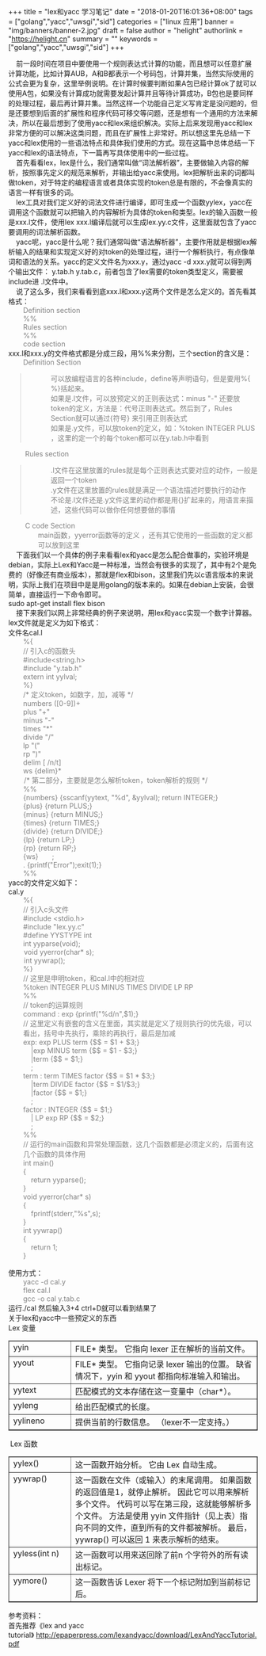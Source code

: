 +++
title = "lex和yacc 学习笔记"
date = "2018-01-20T16:01:36+08:00"
tags = ["golang","yacc","uwsgi","sid"]
categories = ["linux 应用"]
banner = "img/banners/banner-2.jpg"
draft = false
author = "helight"
authorlink = "https://helight.cn"
summary = ""
keywords = ["golang","yacc","uwsgi","sid"]
+++

<div>    前一段时间在项目中要使用一个规则表达式计算的功能，而且想可以任意扩展计算功能，比如计算AUB，A和B都表示一个号码包，计算并集，当然实际使用的公式会更为复杂，这里举例说明。在计算时候要判断如果A包已经计算ok了就可以使用A包，如果没有计算成功就需要发起计算并且等待计算成功，B包也是要同样的处理过程，最后再计算并集。当然这样一个功能自己定义写肯定是没问题的，但是还要想到后面的扩展性和程序代码可移交等问题，还是想有一个通用的方法来解决，所以在最后想到了使用yacc和lex来组织解决。实际上后来发现用yacc和lex非常方便的可以解决这类问题，而且在扩展性上非常好。所以想这里先总结一下yacc和lex使用的一些语法特点和具体我们使用的方式。现在这篇中总体总结一下yacc和lex的语法特点，下一篇再写具体使用中的一些过程。</div>
<div></div>
<div>    首先看看lex，lex是什么，我们通常叫做“词法解析器”，主要做输入内容的解析，按照事先定义的规范来解析，并输出给yacc来使用。lex把解析出来的词都叫做token，对于特定的编程语言或者具体实现的token总是有限的，不会像真实的语言一样有很多的词。</div>
<div>    lex工具对我们定义好的词法文件进行编译，即可生成一个函数yylex，yacc在调用这个函数就可以把输入的内容解析为具体的token和类型。lex的输入函数一般是xxx.l文件，使用lex xxx.l编译后就可以生成lex.yy.c文件，这里面就包含了yacc要调用的词法解析函数。</div>
<div></div>
<div>    yacc呢，yacc是什么呢？我们通常叫做“语法解析器”，主要作用就是根据lex解析输入的结果和实现定义好的对token的处理过程，进行一个解析执行，有点像单词和语法的关系。yacc的定义文件名为xxx.y，通过yacc -d xxx.y就可以得到两个输出文件： y.tab.h y.tab.c，前者包含了lex需要的token类型定义，需要被include进 .l文件中。</div>
<div></div>
<div>    说了这么多，我们来看看到底xxx.l和xxx.y这两个文件是怎么定义的。首先看其格式：</div>
<div>
<div style="padding-left: 30px;"><span style="color: #808080;">Definition section</span></div>
<div style="padding-left: 30px;"><span style="color: #808080;">%%</span></div>
<div style="padding-left: 30px;"><span style="color: #808080;">Rules section</span></div>
</div>
<div style="padding-left: 30px;"><span style="color: #808080;">%%</span></div>
<div style="padding-left: 30px;"><span style="color: #808080;">code section</span></div>
<div>xxx.l和xxx.y的文件格式都是分成三段，用%%来分割，三个section的含义是：</div>
<div style="padding-left: 30px;"><span style="color: #808080;">Definition Section </span></div>
<blockquote style="padding-left: 30px;">
<div style="padding-left: 30px;"><span style="color: #808080;">可以放编程语言的各种include，define等声明语句，但是要用%{ %}括起来。 </span></div>
<div style="padding-left: 30px;"><span style="color: #808080;">如果是.l文件，可以放预定义的正则表达式：minus "-" 还要放token的定义，方法是：代号正则表达式。然后到了，Rules Section就可以通过{符号} 来引用正则表达式</span></div>
<div style="padding-left: 30px;"><span style="color: #808080;">如果是.y文件，可以放token的定义，如：%token INTEGER PLUS ，这里的定一个的每个token都可以在y.tab.h中看到 </span></div></blockquote>
<div style="padding-left: 30px;"><span style="color: #808080;"> Rules section</span></div>
<blockquote style="padding-left: 30px;">
<div style="padding-left: 30px;"><span style="color: #808080;">.l文件在这里放置的rules就是每个正则表达式要对应的动作，一般是返回一个token</span></div>
<div style="padding-left: 30px;"><span style="color: #808080;">.y文件在这里放置的rules就是满足一个语法描述时要执行的动作</span></div>
<div style="padding-left: 30px;"><span style="color: #808080;">不论是.l文件还是.y文件这里的动作都是用{}扩起来的，用语言来描述，这些代码可以做你任何想要做的事情 </span></div></blockquote>
<div style="padding-left: 30px;"><span style="color: #808080;"> C code Section</span></div>
<div style="padding-left: 60px;"><span style="color: #808080;">main函数，yyerror函数等的定义 ，还有其它使用的一些函数的定义都可以放到这里</span></div>
<div>    下面我们以一个具体的例子来看看lex和yacc是怎么配合做事的，实验环境是debian，实际上Lex和Yacc是一种标准，当然会有很多的实现了，其中有2个是免费的（好像还有商业版本），那就是flex和bison，这里我们先以c语言版本的来说明，实际上我们在项目中是是用golang的版本来的。如果在debian上安装，会很简单，直接运行一下命令即可。</div>
<div></div>
<div>sudo apt-get install flex bison</div>
<div>    接下来我们以网上非常经典的例子来说明，用lex和yacc实现一个数字计算器。</div>
<div>lex文件就是定义为如下格式：</div>
<div>文件名cal.l</div>
<div style="padding-left: 30px;"><span style="color: #808080;">%{ </span></div>
<div style="padding-left: 30px;"><span style="color: #808080;">// 引入c的函数头</span></div>
<div style="padding-left: 30px;"><span style="color: #808080;">#include&lt;string.h&gt;  </span></div>
<div style="padding-left: 30px;"><span style="color: #808080;">#include "y.tab.h"  </span></div>
<div style="padding-left: 30px;"><span style="color: #808080;">extern int yylval;  </span></div>
<div style="padding-left: 30px;"><span style="color: #808080;">%}  </span></div>
<div style="padding-left: 30px;"><span style="color: #808080;">/* 定义token，如数字，加，减等 */</span></div>
<div style="padding-left: 30px;"><span style="color: #808080;">numbers ([0-9])+  </span></div>
<div style="padding-left: 30px;"><span style="color: #808080;">plus "+"  </span></div>
<div style="padding-left: 30px;"><span style="color: #808080;">minus "-"  </span></div>
<div style="padding-left: 30px;"><span style="color: #808080;">times "*"  </span></div>
<div style="padding-left: 30px;"><span style="color: #808080;">divide "/"  </span></div>
<div style="padding-left: 30px;"><span style="color: #808080;">lp "("  </span></div>
<div style="padding-left: 30px;"><span style="color: #808080;">rp ")"  </span></div>
<div style="padding-left: 30px;"><span style="color: #808080;">delim [ /n/t]  </span></div>
<div style="padding-left: 30px;"><span style="color: #808080;">ws {delim}*  </span></div>
<div></div>
<div><span style="color: #808080;">        /* 第二部分，主要就是怎么解析token，token解析的规则 */</span></div>
<div style="padding-left: 30px;"><span style="color: #808080;">%%  </span></div>
<div style="padding-left: 30px;"><span style="color: #808080;">{numbers} {sscanf(yytext, "%d", &amp;yylval); return INTEGER;}  </span></div>
<div style="padding-left: 30px;"><span style="color: #808080;">{plus} {return PLUS;}  </span></div>
<div style="padding-left: 30px;"><span style="color: #808080;">{minus} {return MINUS;}  </span></div>
<div style="padding-left: 30px;"><span style="color: #808080;">{times} {return TIMES;}  </span></div>
<div style="padding-left: 30px;"><span style="color: #808080;">{divide} {return DIVIDE;}  </span></div>
<div style="padding-left: 30px;"><span style="color: #808080;">{lp} {return LP;}  </span></div>
<div style="padding-left: 30px;"><span style="color: #808080;">{rp} {return RP;}  </span></div>
<div style="padding-left: 30px;"><span style="color: #808080;">{ws}       ;   </span></div>
<div style="padding-left: 30px;"><span style="color: #808080;">. {printf("Error");exit(1);}    </span></div>
<div style="padding-left: 30px;"><span style="color: #808080;">%% </span></div>
<div>yacc的文件定义如下：</div>
<div>cal.y</div>
<div style="padding-left: 30px;"><span style="color: #808080;">%{</span></div>
<div style="padding-left: 30px;"><span style="color: #808080;">// 引入c头文件</span></div>
<div style="padding-left: 30px;"><span style="color: #808080;">#include &lt;stdio.h&gt;</span></div>
<div style="padding-left: 30px;"><span style="color: #808080;">#include "lex.yy.c"</span></div>
<div style="padding-left: 30px;"><span style="color: #808080;">#define YYSTYPE int  </span></div>
<div style="padding-left: 30px;"><span style="color: #808080;">int yyparse(void);</span></div>
<div>        <span style="color: #808080;">void yyerror(char* s);</span></div>
<div>        <span style="color: #808080;">int yywrap();</span></div>
<div style="padding-left: 30px;"><span style="color: #808080;">%}</span></div>
<div style="padding-left: 30px;"><span style="color: #808080;">// 这里是申明token，和cal.l中的相对应</span></div>
<div style="padding-left: 30px;"><span style="color: #808080;">%token INTEGER PLUS MINUS TIMES DIVIDE LP RP</span></div>
<div style="padding-left: 30px;"><span style="color: #808080;">%%</span></div>
<div style="padding-left: 30px;"><span style="color: #808080;">// token的运算规则</span></div>
<div style="padding-left: 30px;"><span style="color: #808080;">command : exp {printf("%d/n",$1);}</span></div>
<div style="padding-left: 30px;"></div>
<div style="padding-left: 30px;"><span style="color: #808080;">// 这里定义有嵌套的含义在里面，其实就是定义了规则执行的优先级，可以看出，括号中先执行，乘除的再执行，最后是加减</span></div>
<div style="padding-left: 30px;"><span style="color: #808080;">exp: exp PLUS term {$$ = $1 + $3;}</span></div>
<div style="padding-left: 30px;"><span style="color: #808080;">    |exp MINUS term {$$ = $1 - $3;}</span></div>
<div style="padding-left: 30px;"><span style="color: #808080;">    |term {$$ = $1;}</span></div>
<div style="padding-left: 30px;"><span style="color: #808080;">    ;</span></div>
<div style="padding-left: 30px;"><span style="color: #808080;">term : term TIMES factor {$$ = $1 * $3;}</span></div>
<div style="padding-left: 30px;"><span style="color: #808080;">    |term DIVIDE factor {$$ = $1/$3;}</span></div>
<div style="padding-left: 30px;"><span style="color: #808080;">    |factor {$$ = $1;}</span></div>
<div style="padding-left: 30px;"><span style="color: #808080;">    ;</span></div>
<div style="padding-left: 30px;"><span style="color: #808080;">factor : INTEGER {$$ = $1;}</span></div>
<div style="padding-left: 30px;"><span style="color: #808080;">    | LP exp RP {$$ = $2;}</span></div>
<div style="padding-left: 30px;"><span style="color: #808080;">    ;</span></div>
<div style="padding-left: 30px;"><span style="color: #808080;">%%</span></div>
<div style="padding-left: 30px;"><span style="color: #808080;">// 运行的main函数和异常处理函数，这几个函数都是必须定义的，后面有这几个函数的具体作用</span></div>
<div style="padding-left: 30px;"><span style="color: #808080;">int main()</span></div>
<div style="padding-left: 30px;"><span style="color: #808080;">{</span></div>
<div style="padding-left: 30px;"><span style="color: #808080;">    return yyparse();</span></div>
<div style="padding-left: 30px;"><span style="color: #808080;">}</span></div>
<div style="padding-left: 30px;"><span style="color: #808080;">void yyerror(char* s)</span></div>
<div style="padding-left: 30px;"><span style="color: #808080;">{</span></div>
<div style="padding-left: 30px;"><span style="color: #808080;">    fprintf(stderr,"%s",s);</span></div>
<div style="padding-left: 30px;"><span style="color: #808080;">}</span></div>
<div style="padding-left: 30px;"><span style="color: #808080;">int yywrap()</span></div>
<div style="padding-left: 30px;"><span style="color: #808080;">{</span></div>
<div style="padding-left: 30px;"><span style="color: #808080;">    return 1;</span></div>
<div style="padding-left: 30px;"><span style="color: #808080;">}</span></div>
<div><span style="font-family: 宋体;"> </span></div>
<div><span style="font-family: 宋体;">使用方式： </span></div>
<div style="padding-left: 30px;"><span style="color: #808080;">yacc -d cal.y </span></div>
<div style="padding-left: 30px;"><span style="color: #808080;">flex cal.l</span></div>
<div style="padding-left: 30px;"><span style="color: #808080;">gcc -o cal y.tab.c </span></div>
<div>运行./cal 然后输入3+4 ctrl+D就可以看到结果了</div>
<div></div>
<div>关于lex和yacc中一些预定义的东西</div>
<div>Lex 变量</div>
<table border="1"><colgroup> <col /> <col /></colgroup>
<tbody>
<tr valign="top">
<td valign="top" width="25%">
<div>yyin</div></td>
<td valign="top" width="75%">
<div>FILE* 类型。 它指向 lexer 正在解析的当前文件。</div></td>
</tr>
<tr valign="top">
<td valign="top" width="25%">
<div>yyout</div></td>
<td valign="top" width="75%">
<div>FILE* 类型。 它指向记录 lexer 输出的位置。 缺省情况下，yyin 和 yyout 都指向标准输入和输出。</div></td>
</tr>
<tr valign="top">
<td valign="top" width="25%">
<div>yytext</div></td>
<td valign="top" width="75%">
<div>匹配模式的文本存储在这一变量中（char*）。</div></td>
</tr>
<tr valign="top">
<td valign="top" width="25%">
<div>yyleng</div></td>
<td valign="top" width="75%">
<div>给出匹配模式的长度。</div></td>
</tr>
<tr valign="top">
<td valign="top" width="25%">
<div>yylineno</div></td>
<td valign="top" width="75%">
<div>提供当前的行数信息。 （lexer不一定支持。）</div></td>
</tr>
</tbody>
</table>
<div></div>
<div> Lex 函数</div>
<table border="1"><colgroup> <col /> <col /></colgroup>
<tbody>
<tr valign="top">
<td valign="top" width="25%">
<div>yylex()</div></td>
<td valign="top" width="75%">
<div>这一函数开始分析。 它由 Lex 自动生成。</div></td>
</tr>
<tr valign="top">
<td valign="top" width="25%">
<div>yywrap()</div></td>
<td valign="top" width="75%">
<div>这一函数在文件（或输入）的末尾调用。 如果函数的返回值是1，就停止解析。 因此它可以用来解析多个文件。 代码可以写在第三段，这就能够解析多个文件。 方法是使用 yyin 文件指针（见上表）指向不同的文件，直到所有的文件都被解析。 最后，yywrap() 可以返回 1 来表示解析的结束。</div></td>
</tr>
<tr valign="top">
<td valign="top" width="25%">
<div>yyless(int n)</div></td>
<td valign="top" width="75%">
<div>这一函数可以用来送回除了前n 个字符外的所有读出标记。</div></td>
</tr>
<tr valign="top">
<td valign="top" width="25%">
<div>yymore()</div></td>
<td valign="top" width="75%">
<div>这一函数告诉 Lexer 将下一个标记附加到当前标记后。</div></td>
</tr>
</tbody>
</table>
<div>参考资料：</div>
<div>首先推荐《lex and yacc tutorial》 <a href="http://epaperpress.com/lexandyacc/download/LexAndYaccTutorial.pdf">http://epaperpress.com/lexandyacc/download/LexAndYaccTutorial.pdf</a></div>